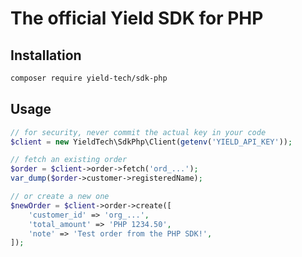 # The official Yield SDK for PHP

## Installation

```sh
composer require yield-tech/sdk-php
```

## Usage

```php
// for security, never commit the actual key in your code
$client = new YieldTech\SdkPhp\Client(getenv('YIELD_API_KEY'));

// fetch an existing order
$order = $client->order->fetch('ord_...');
var_dump($order->customer->registeredName);

// or create a new one
$newOrder = $client->order->create([
    'customer_id' => 'org_...',
    'total_amount' => 'PHP 1234.50',
    'note' => 'Test order from the PHP SDK!',
]);
```
